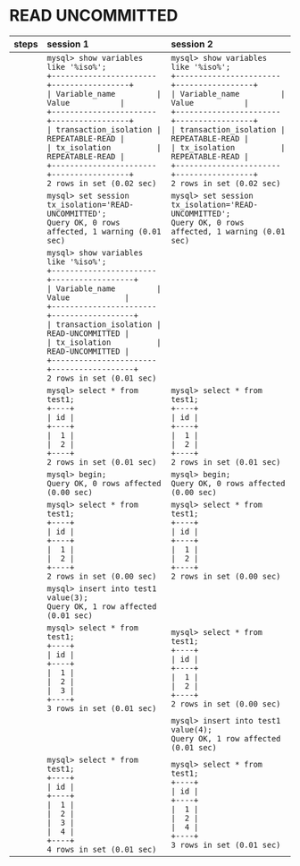 # READ UNCOMMITTED

| steps | session 1                                                    | session 2                                                    |
| :---- | :----------------------------------------------------------- | :----------------------------------------------------------- |
|       | `mysql> show variables like '%iso%';` <br>  `+-----------------------+-----------------+` <br> `\| Variable_name         \| Value           \|` <br> `+-----------------------+-----------------+` <br> `\| transaction_isolation \| REPEATABLE-READ \|` <br> `\| tx_isolation          \| REPEATABLE-READ \|` <br> `+-----------------------+-----------------+` <br> `2 rows in set (0.02 sec)` | `mysql> show variables like '%iso%';` <br> `+-----------------------+-----------------+` <br> `\| Variable_name         \| Value           \|` <br> `+-----------------------+-----------------+` <br> `\| transaction_isolation \| REPEATABLE-READ \|` <br> `\| tx_isolation          \| REPEATABLE-READ \|` <br> `+-----------------------+-----------------+` <br> `2 rows in set (0.02 sec)` |
|       | `mysql> set session tx_isolation='READ-UNCOMMITTED';` <br> `Query OK, 0 rows affected, 1 warning (0.01 sec)` | `mysql> set session tx_isolation='READ-UNCOMMITTED';` <br> `Query OK, 0 rows affected, 1 warning (0.01 sec)` |
|       | `mysql> show variables like '%iso%';` <br> `+-----------------------+------------------+` <br>  `\| Variable_name         \| Value            \|` <br> `+-----------------------+------------------+` <br> `\| transaction_isolation \| READ-UNCOMMITTED \|` <br> `\| tx_isolation          \| READ-UNCOMMITTED \|` <br> `+-----------------------+------------------+` <br> `2 rows in set (0.01 sec)` |                                                              |
|       | `mysql> select * from test1;` <br> `+----+` <br> `\| id \|` <br> `+----+` <br> `\|  1 \|` <br> `\|  2 \|` <br> `+----+` <br> `2 rows in set (0.01 sec)` | `mysql> select * from test1;` <br> `+----+` <br> `\| id \|` <br> `+----+` <br> `\|  1 \|` <br> `\|  2 \|` <br> `+----+` <br> `2 rows in set (0.01 sec)` |
|       | `mysql> begin;` <br> `Query OK, 0 rows affected (0.00 sec)`  | `mysql> begin;` <br> `Query OK, 0 rows affected (0.00 sec)`  |
|       | `mysql> select * from test1;` <br> `+----+` <br> `\| id \|` <br> `+----+` <br> `\|  1 \|` <br> `\|  2 \|` <br> `+----+` <br> `2 rows in set (0.00 sec)` | `mysql> select * from test1;` <br> `+----+` <br> `\| id \|` <br> `+----+` <br> `\|  1 \|` <br> `\|  2 \|` <br> `+----+` <br> `2 rows in set (0.00 sec)` |
|       | `mysql> insert into test1 value(3);` <br> `Query OK, 1 row affected (0.01 sec)` |                                                              |
|       | `mysql> select * from test1;` <br> `+----+` <br> `\| id \|` <br> `+----+` <br> `\|  1 \|` <br> `\|  2 \|` <br> `\|  3 \|` <br> `+----+` <br> `3 rows in set (0.01 sec)` | `mysql> select * from test1;` <br> `+----+` <br> `\| id \|` <br> `+----+` <br> `\|  1 \|` <br> `\|  2 \|` <br> `+----+` <br> `2 rows in set (0.00 sec)` |
|       |                                                              | `mysql> insert into test1 value(4);` <br> `Query OK, 1 row affected (0.01 sec)` |
|       | `mysql> select * from test1;`<br>`+----+`<br>`\| id \|`<br>`+----+`<br>`\|  1 \|`<br>`\|  2 \|`<br>`\|  3 \|`<br>`\|  4 \|`<br>`+----+`<br>`4 rows in set (0.01 sec)` | `mysql> select * from test1;` <br> `+----+` <br> `\| id \|` <br> `+----+` <br> `\|  1 \|` <br> `\|  2 \|` <br> `\|  4 \|` <br> `+----+` <br> `3 rows in set (0.01 sec)` |

